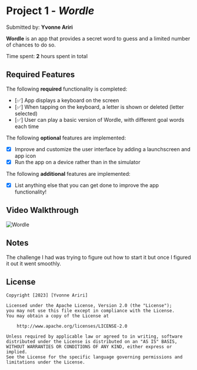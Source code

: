 # Project 1 - *Wordle*

Submitted by: **Yvonne Ariri**

**Wordle** is an app that provides a secret word to guess and a limited number of chances to do so.

Time spent: **2** hours spent in total

## Required Features

The following **required** functionality is completed:

- [✅] App displays a keyboard on the screen
- [✅] When tapping on the keyboard, a letter is shown or deleted (letter selected)
- [✅] User can play a basic version of Wordle, with different goal words each time

The following **optional** features are implemented:

- [x] Improve and customize the user interface by adding a launchscreen and app icon
- [x] Run the app on a device rather than in the simulator

The following **additional** features are implemented:

- [x] List anything else that you can get done to improve the app functionality!

## Video Walkthrough

![Wordle](https://github.com/codepath/site-week2-lab1-fast-food-feud-starter/assets/102451432/72bbb2e6-0e34-4b4c-a946-2ada1f2b1a74)


## Notes

The challenge I had was trying to figure out how to start it but once I figured it out it went smoothly.

## License

    Copyright [2023] [Yvonne Ariri]

    Licensed under the Apache License, Version 2.0 (the "License");
    you may not use this file except in compliance with the License.
    You may obtain a copy of the License at

        http://www.apache.org/licenses/LICENSE-2.0

    Unless required by applicable law or agreed to in writing, software
    distributed under the License is distributed on an "AS IS" BASIS,
    WITHOUT WARRANTIES OR CONDITIONS OF ANY KIND, either express or implied.
    See the License for the specific language governing permissions and
    limitations under the License.